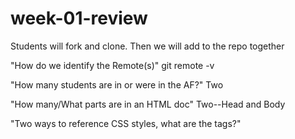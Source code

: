 # week-01-review
Students will fork and clone. Then we will add to the repo together

"How do we identify the Remote(s)"
    git remote -v 

"How many students are in or were in the AF?"
    Two

"How many/What parts are in an HTML doc"
    Two--Head and Body

"Two ways to reference CSS styles, what are the tags?"
    <Style>, <link>